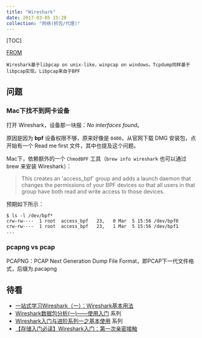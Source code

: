 ```yaml
---
title: "Wireshark"
date: 2017-03-05 15:20
collection: "网络(抓包/代理)"
---
```


[TOC]

[FROM](http://www.ttlsa.com/linux/wireshark-detailed/)

```
Wireshark基于libpcap on unix-like，winpcap on windows。Tcpdump同样基于libpcap实现。Libpcap来自于BPF
```


## 问题

### Mac下找不到网卡设备

打开 Wireshark，设备那一块报：*No interfaces found*。

原因是因为 **bpf** 设备权限不够，原来好像是 `0400`，从官网下载 DMG 安装包，点开始有一个 Read me first 文件，其中也提及这个问题。

Mac下，依赖额外的一个 `ChmodBPF` 工具（`brew info wireshark` 也可以通过 brew 来安装 Wireshark）：

> This creates an 'access_bpf' group and adds a launch daemon that changes the permissions of your BPF devices so that all users in that group have both read and write access to those devices.

预期如下所示：

```
$ ls -l /dev/bpf*
crw-rw----  1 root  access_bpf   23,   0 Mar  5 15:56 /dev/bpf0
crw-rw----  1 root  access_bpf   23,   1 Mar  5 15:56 /dev/bpf1
...
```


### pcapng vs pcap

PCAPNG：PCAP Next Generation Dump File Format，即PCAP下一代文件格式，后缀为.pacapng


## 待看

* [一站式学习Wireshark（一）：Wireshark基本用法](http://blog.jobbole.com/70907/)
* [Wireshark数据包分析(一)——使用入门](http://www.s0nnet.com/archives/wireshark-1)  系列
* [Wireshark入门与进阶系列一之基本使用](http://blog.csdn.net/qq_29277155/article/details/52059123) 系列
* [【存储入门必读】Wireshark入门：第一次亲密接触](http://bbs.ichunqiu.com/thread-5410-1-1.html)
